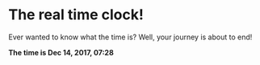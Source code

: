 # The real time clock!

Ever wanted to know what the time is? Well, your journey is about to end!

**The time is Dec 14, 2017, 07:28**